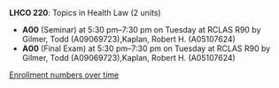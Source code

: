 **LHCO 220**: Topics in Health Law (2 units)

- **A00** (Seminar) at 5:30 pm–7:30 pm on Tuesday at RCLAS R90 by Gilmer, Todd (A09069723),Kaplan, Robert H. (A05107624)
- **A00** (Final Exam) at 5:30 pm–7:30 pm on Tuesday at RCLAS R90 by Gilmer, Todd (A09069723),Kaplan, Robert H. (A05107624)

[Enrollment numbers over time](./LHCO220.tsv)
